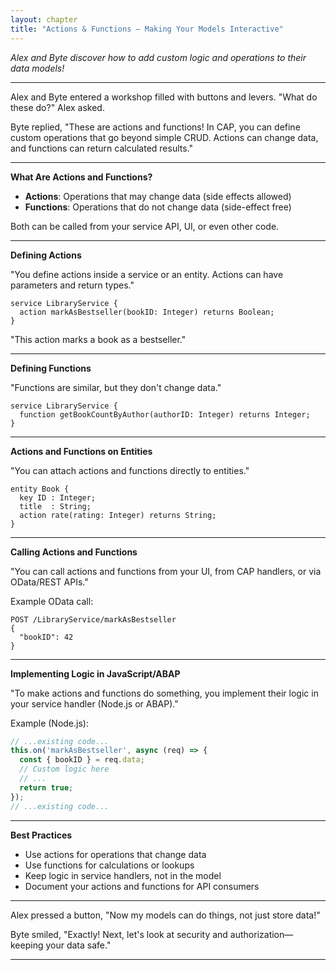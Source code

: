 ```yaml
---
layout: chapter
title: "Actions & Functions — Making Your Models Interactive"
---
```


*Alex and Byte discover how to add custom logic and operations to their data models!*

---

Alex and Byte entered a workshop filled with buttons and levers. "What do these do?" Alex asked.

Byte replied, "These are actions and functions! In CAP, you can define custom operations that go beyond simple CRUD. Actions can change data, and functions can return calculated results."

---

**What Are Actions and Functions?**

- **Actions**: Operations that may change data (side effects allowed)
- **Functions**: Operations that do not change data (side-effect free)

Both can be called from your service API, UI, or even other code.

---

**Defining Actions**

"You define actions inside a service or an entity. Actions can have parameters and return types."

```cds
service LibraryService {
  action markAsBestseller(bookID: Integer) returns Boolean;
}
```

"This action marks a book as a bestseller."

---

**Defining Functions**

"Functions are similar, but they don't change data."

```cds
service LibraryService {
  function getBookCountByAuthor(authorID: Integer) returns Integer;
}
```

---

**Actions and Functions on Entities**

"You can attach actions and functions directly to entities."

```cds
entity Book {
  key ID : Integer;
  title  : String;
  action rate(rating: Integer) returns String;
}
```

---

**Calling Actions and Functions**

"You can call actions and functions from your UI, from CAP handlers, or via OData/REST APIs."

Example OData call:
```
POST /LibraryService/markAsBestseller
{
  "bookID": 42
}
```

---

**Implementing Logic in JavaScript/ABAP**

"To make actions and functions do something, you implement their logic in your service handler (Node.js or ABAP)."

Example (Node.js):
```js
// ...existing code...
this.on('markAsBestseller', async (req) => {
  const { bookID } = req.data;
  // Custom logic here
  // ...
  return true;
});
// ...existing code...
```

---

**Best Practices**

- Use actions for operations that change data
- Use functions for calculations or lookups
- Keep logic in service handlers, not in the model
- Document your actions and functions for API consumers

---

Alex pressed a button, "Now my models can do things, not just store data!"

Byte smiled, "Exactly! Next, let's look at security and authorization—keeping your data safe."

---
